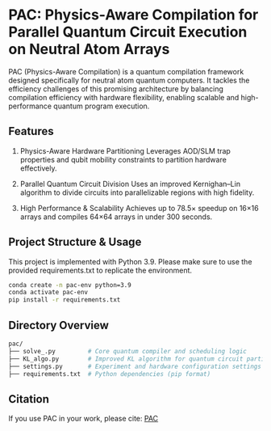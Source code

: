 # PAC: Physics-Aware Compilation for Parallel Quantum Circuit Execution on Neutral Atom Arrays
PAC (Physics-Aware Compilation) is a quantum compilation framework designed specifically for neutral atom quantum computers. It tackles the efficiency challenges of this promising architecture by balancing compilation efficiency with hardware flexibility, enabling scalable and high-performance quantum program execution.

## Features
1. Physics-Aware Hardware Partitioning
Leverages AOD/SLM trap properties and qubit mobility constraints to partition hardware effectively.

2. Parallel Quantum Circuit Division
Uses an improved Kernighan–Lin algorithm to divide circuits into parallelizable regions with high fidelity.

3. High Performance & Scalability
Achieves up to 78.5× speedup on 16×16 arrays and compiles 64×64 arrays in under 300 seconds.

## Project Structure & Usage
This project is implemented with Python 3.9. Please make sure to use the provided requirements.txt to replicate the environment.
```bash
conda create -n pac-env python=3.9
conda activate pac-env
pip install -r requirements.txt
```
## Directory Overview
```bash
pac/
├── solve_.py         # Core quantum compiler and scheduling logic
├── KL_algo.py        # Improved KL algorithm for quantum circuit partitioning
├── settings.py       # Experiment and hardware configuration settings
├── requirements.txt  # Python dependencies (pip format)
``` 

## Citation
If you use PAC in your work, please cite: [PAC]()
